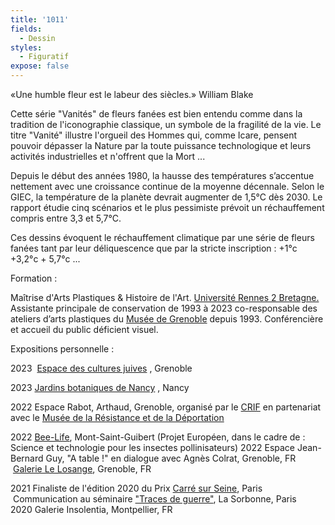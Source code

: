 ```yaml
---
title: '1011'
fields:
  - Dessin
styles:
  - Figuratif
expose: false
---
```


«Une humble fleur est le labeur des siècles.» William Blake 

Cette série "Vanités" de fleurs fanées est bien entendu comme dans la tradition de l'iconographie classique, un symbole de la fragilité de la vie. Le titre "Vanité" illustre l'orgueil des Hommes qui, comme Icare, pensent pouvoir dépasser la Nature par la toute puissance technologique et leurs activités industrielles et n'offrent que la Mort ...

Depuis le début des années 1980, la hausse des températures s’accentue nettement avec une croissance continue de la moyenne décennale. Selon le GIEC, la température de la planète devrait augmenter de 1,5°C dès 2030. Le rapport étudie cinq scénarios et le plus pessimiste prévoit un réchauffement compris entre 3,3 et 5,7°C.

Ces dessins évoquent le réchauffement climatique par une série de fleurs fanées tant par leur déliquescence que par la stricte inscription : +1°c +3,2°c + 5,7°c ...

Formation :

Maîtrise d'Arts Plastiques & Histoire de l'Art. [Université Rennes 2 Bretagne.](http://www.univ-rennes2.fr/arts-plastiques)
Assistante principale de conservation de 1993 à 2023 co-responsable des ateliers d’arts plastiques du [Musée de Grenoble](http://www.museedegrenoble.fr/) depuis 1993. Conférencière et accueil du public déficient visuel.

Expositions personnelle :

2023  [Espace des cultures juives](https://www.facebook.com/ecjgrenoble) , Grenoble

2023 [Jardins botaniques de Nancy](https://www.jardinbotaniquedenancy.eu/jardin-botanique-jean-marie-pelt/details/news/vanite) , Nancy

2022 Espace Rabot, Arthaud, Grenoble, organisé par le [CRIF](http://www.crif.org/fr/term/515) en partenariat avec le [Musée de la Résistance et de la Déportation](https://musees.isere.fr/musee/musee-de-la-resistance-et-de-la-deportation-de-lisere)

2022 [Bee-Life](https://fr.bee-life.eu/), Mont-Saint-Guibert (Projet Européen, dans le cadre de : Science et technologie pour les insectes pollinisateurs)
2022 Espace Jean-Bernard Guy, "A table !" en dialogue avec Agnès Colrat, Grenoble, FR
 [Galerie Le Losange](http://galerie-art-losange.com/), Grenoble, FR   

2021 Finaliste de l'édition 2020 du Prix [Carré sur Seine](https://carre-sur-seine.com/), Paris
 Communication au séminaire ["Traces de guerre"](https://tracesguerre.hypotheses.org/647), La Sorbonne, Paris
 
2020
Galerie Insolentia, Montpellier, FR

 

 
